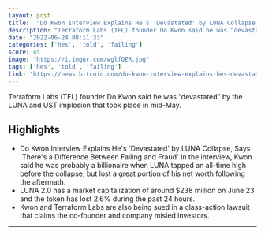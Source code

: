```yaml
---
layout: post
title:  "Do Kwon Interview Explains He's 'Devastated' by LUNA Collapse, Says 'There's a Difference Between Failing and Fraud' - Why do people still trust him?"
description: "Terraform Labs (TFL) founder Do Kwon said he was “devastated” by the LUNA and UST implosion that took place in mid-May."
date: "2022-06-24 08:11:33"
categories: ['hes', 'told', 'failing']
score: 45
image: "https://i.imgur.com/wglfQER.jpg"
tags: ['hes', 'told', 'failing']
link: "https://news.bitcoin.com/do-kwon-interview-explains-hes-devastated-by-luna-collapse-says-theres-a-difference-between-failing-and-fraud/"
---
```


Terraform Labs (TFL) founder Do Kwon said he was “devastated” by the LUNA and UST implosion that took place in mid-May.

## Highlights

- Do Kwon Interview Explains He's 'Devastated' by LUNA Collapse, Says 'There's a Difference Between Failing and Fraud' In the interview, Kwon said he was probably a billionaire when LUNA tapped an all-time high before the collapse, but lost a great portion of his net worth following the aftermath.
- LUNA 2.0 has a market capitalization of around $238 million on June 23 and the token has lost 2.6% during the past 24 hours.
- Kwon and Terraform Labs are also being sued in a class-action lawsuit that claims the co-founder and company misled investors.

---
